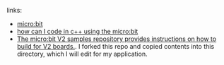 links:
- [micro:bit](https://microbit.org/)
- [how can I code in c++ using the micro:bit](https://support.microbit.org/support/solutions/articles/19000017961-how-can-i-code-in-c-using-the-micro-bit)
- [The micro:bit V2 samples repository provides instructions on how to build for V2 boards.](https://github.com/lancaster-university/microbit-v2-samples). I forked this repo and copied contents into this directory, which I will edit for my application.
